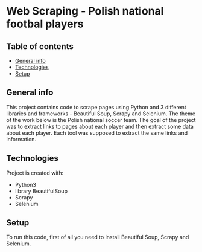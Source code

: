 # Web Scraping - Polish national footbal players

## Table of contents
* [General info](#general-info)
* [Technologies](#technologies)
* [Setup](#setup)

## General info
This project contains code to scrape pages using Python and 3 different libraries and frameworks - Beautiful Soup, Scrapy and Selenium. The theme of the work below is the Polish national soccer team. The goal of the project was to extract links to pages about each player and then extract some data about each player. Each tool was supposed to extract the same links and information.
	
## Technologies
Project is created with:
* Python3
* library BeautifulSoup
* Scrapy 
* Selenium
	
## Setup
To run this code, first of all you need to install Beautiful Soup, Scrapy and Selenium. 
